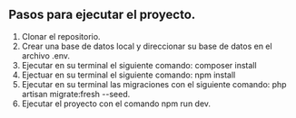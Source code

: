 ## Pasos para ejecutar el proyecto.

1. Clonar el repositorio.
2. Crear una base de datos local y direccionar su base de datos en el archivo .env.
3. Ejecutar en su terminal el siguiente comando: composer install
4. Ejectuar en su terminal el siguiente comando: npm install
5. Ejecutar en su terminal las migraciones con el siguiente comando: php artisan migrate:fresh --seed.
6. Ejecutar el proyecto con el comando npm run dev.
